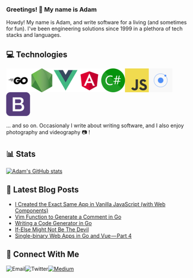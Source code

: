 ### Greetings! 👋 My name is Adam

Howdy! My name is Adam, and write software for a living (and sometimes for fun). I've been engineering solutions since 1999 in a plethora of tech stacks and languages.

## 💻 Technologies

[<img align="left" alt="Go" src="go.png" width="64" />](https://golang.org)
[<img align="left" alt="NodeJS" src="nodejs.png" width="64" />](https://nodejs.org/en/)
[<img align="left" alt="VueJS" src="vue.png" width="64" />](https://vuejs.org)
[<img align="left" alt="Angular" src="angular.png" width="64" />](https://angular.io)
[<img align="left" alt="C#" src="csharp.png" width="64" />](https://docs.microsoft.com/en-us/dotnet/csharp/)
[<img align="left" alt="JavaScript" src="javascript.png" width="64" />](https://javascript.info)
[<img align="left" alt="Ionic" src="ionic.png" width="64" />](https://ionicframework.com)
[<img alt="Bootstrap" src="bootstrap.png" width="64" />](https://getbootstrap.com)

... and so on. Occasionaly I write about writing software, and I also enjoy photography and videography 📷 !

## 📊 Stats

[![Adam's GitHub stats](https://github-readme-stats.vercel.app/api?username=adampresley)](https://github.com/anuraghazra/github-readme-stats)

## 📕 Latest Blog Posts
<!-- BLOG-POST-LIST:START -->
- [I Created the Exact Same App in Vanilla JavaScript (with Web Components)](https://javascript.plainenglish.io/vanilla-javascript-todo-app-160eba391a3d?source=rss-3eab9d733e50------2)
- [Vim Function to Generate a Comment in Go](https://adam-presley.medium.com/vim-function-to-generate-a-comment-in-go-bf89cac7883c?source=rss-3eab9d733e50------2)
- [Writing a Code Generator in Go](https://levelup.gitconnected.com/writing-a-code-generator-in-go-420e69151ab1?source=rss-3eab9d733e50------2)
- [If-Else Might Not Be The Devil](https://medium.com/swlh/if-else-might-not-be-the-devil-e7ff6c1da67c?source=rss-3eab9d733e50------2)
- [Single-binary Web Apps in Go and Vue — Part 4](https://medium.com/swlh/single-binary-web-apps-in-go-and-vue-part-4-2a1ab9f69fcb?source=rss-3eab9d733e50------2)
<!-- BLOG-POST-LIST:END -->

## 📧 Connect With Me

[<img align="left" alt="Email" src="https://img.shields.io/badge/Gmail-D14836?style=for-the-badge&logo=gmail&logoColor=white" />](mailto:adam@adampresley.com)
[<img align="left" alt="Twitter" src="https://img.shields.io/badge/Twitter-1DA1F2?style=for-the-badge&logo=twitter&logoColor=white" />](https://twitter.com/adampresley1978)
[<img alt="Medium" src="https://img.shields.io/badge/Medium-12100E?style=for-the-badge&logo=medium&logoColor=white" />](https://adam-presley.medium.com)


<!--
**adampresley/adampresley** is a ✨ _special_ ✨ repository because its `README.md` (this file) appears on your GitHub profile.

Here are some ideas to get you started:

- 🔭 I’m currently working on ...
- 🌱 I’m currently learning ...
- 👯 I’m looking to collaborate on ...
- 🤔 I’m looking for help with ...
- 💬 Ask me about ...
- 📫 How to reach me: ...
- 😄 Pronouns: ...
- ⚡ Fun fact: ...
-->
